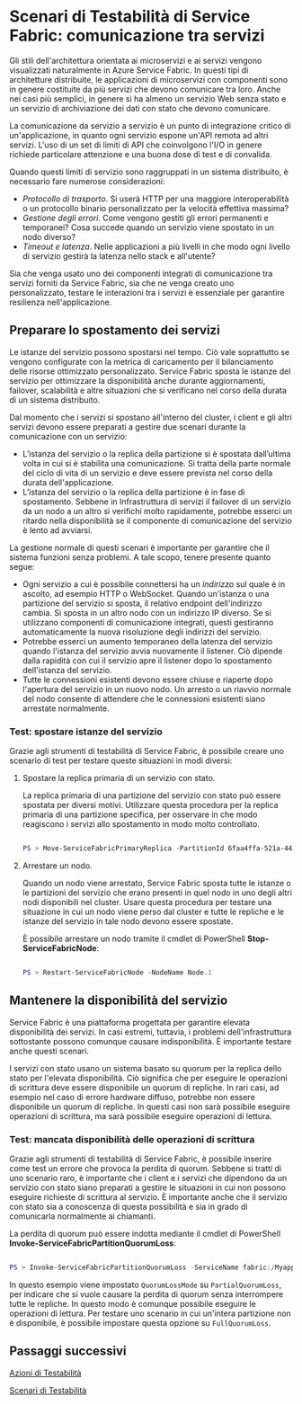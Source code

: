 <properties
   pageTitle="Testabilità: comunicazione tra servizi | Microsoft Azure"
   description="Le comunicazioni da servizio a servizio sono un punto di integrazione critico di un'applicazione Infrastruttura di servizi. Questo articolo illustra alcune considerazioni di progettazione e tecniche di test."
   services="service-fabric"
   documentationCenter=".net"
   authors="vturecek"
   manager="timlt"
   editor=""/>

<tags
   ms.service="service-fabric"
   ms.devlang="dotnet"
   ms.topic="article"
   ms.tgt_pltfrm="NA"
   ms.workload="NA"
   ms.date="08/25/2015"
   ms.author="vturecek"/>

# Scenari di Testabilità di Service Fabric: comunicazione tra servizi

Gli stili dell'architettura orientata ai microservizi e ai servizi vengono visualizzati naturalmente in Azure Service Fabric. In questi tipi di architetture distribuite, le applicazioni di microservizi con componenti sono in genere costituite da più servizi che devono comunicare tra loro. Anche nei casi più semplici, in genere si ha almeno un servizio Web senza stato e un servizio di archiviazione dei dati con stato che devono comunicare.

La comunicazione da servizio a servizio è un punto di integrazione critico di un'applicazione, in quanto ogni servizio espone un'API remota ad altri servizi. L'uso di un set di limiti di API che coinvolgono l'I/O in genere richiede particolare attenzione e una buona dose di test e di convalida.

Quando questi limiti di servizio sono raggruppati in un sistema distribuito, è necessario fare numerose considerazioni:

 - *Protocollo di trasporto*. Si userà HTTP per una maggiore interoperabilità o un protocollo binario personalizzato per la velocità effettiva massima?
 - *Gestione degli errori*. Come vengono gestiti gli errori permanenti e temporanei? Cosa succede quando un servizio viene spostato in un nodo diverso?
 - *Timeout e latenza*. Nelle applicazioni a più livelli in che modo ogni livello di servizio gestirà la latenza nello stack e all'utente?

Sia che venga usato uno dei componenti integrati di comunicazione tra servizi forniti da Service Fabric, sia che ne venga creato uno personalizzato, testare le interazioni tra i servizi è essenziale per garantire resilienza nell'applicazione.

## Preparare lo spostamento dei servizi

Le istanze del servizio possono spostarsi nel tempo. Ciò vale soprattutto se vengono configurate con la metrica di caricamento per il bilanciamento delle risorse ottimizzato personalizzato. Service Fabric sposta le istanze del servizio per ottimizzare la disponibilità anche durante aggiornamenti, failover, scalabilità e altre situazioni che si verificano nel corso della durata di un sistema distribuito.

Dal momento che i servizi si spostano all'interno del cluster, i client e gli altri servizi devono essere preparati a gestire due scenari durante la comunicazione con un servizio:

- L’istanza del servizio o la replica della partizione si è spostata dall’ultima volta in cui si è stabilita una comunicazione. Si tratta della parte normale del ciclo di vita di un servizio e deve essere prevista nel corso della durata dell'applicazione.
- L’istanza del servizio o la replica della partizione è in fase di spostamento. Sebbene in Infrastruttura di servizi il failover di un servizio da un nodo a un altro si verifichi molto rapidamente, potrebbe esserci un ritardo nella disponibilità se il componente di comunicazione del servizio è lento ad avviarsi.

La gestione normale di questi scenari è importante per garantire che il sistema funzioni senza problemi. A tale scopo, tenere presente quanto segue:

- Ogni servizio a cui è possibile connettersi ha un *indirizzo* sul quale è in ascolto, ad esempio HTTP o WebSocket. Quando un'istanza o una partizione del servizio si sposta, il relativo endpoint dell'indirizzo cambia. Si sposta in un altro nodo con un indirizzo IP diverso. Se si utilizzano componenti di comunicazione integrati, questi gestiranno automaticamente la nuova risoluzione degli indirizzi del servizio.
- Potrebbe esserci un aumento temporaneo della latenza del servizio quando l'istanza del servizio avvia nuovamente il listener. Ciò dipende dalla rapidità con cui il servizio apre il listener dopo lo spostamento dell'istanza del servizio.
- Tutte le connessioni esistenti devono essere chiuse e riaperte dopo l'apertura del servizio in un nuovo nodo. Un arresto o un riavvio normale del nodo consente di attendere che le connessioni esistenti siano arrestate normalmente.

### Test: spostare istanze del servizio

Grazie agli strumenti di testabilità di Service Fabric, è possibile creare uno scenario di test per testare queste situazioni in modi diversi:

1. Spostare la replica primaria di un servizio con stato.

    La replica primaria di una partizione del servizio con stato può essere spostata per diversi motivi. Utilizzare questa procedura per la replica primaria di una partizione specifica, per osservare in che modo reagiscono i servizi allo spostamento in modo molto controllato.

    ```powershell

    PS > Move-ServiceFabricPrimaryReplica -PartitionId 6faa4ffa-521a-44e9-8351-dfca0f7e0466 -ServiceName fabric:/MyApplication/MyService

    ```

2. Arrestare un nodo.

    Quando un nodo viene arrestato, Service Fabric sposta tutte le istanze o le partizioni del servizio che erano presenti in quel nodo in uno degli altri nodi disponibili nel cluster. Usare questa procedura per testare una situazione in cui un nodo viene perso dal cluster e tutte le repliche e le istanze del servizio in tale nodo devono essere spostate.

    È possibile arrestare un nodo tramite il cmdlet di PowerShell **Stop-ServiceFabricNode**:

    ```powershell

    PS > Restart-ServiceFabricNode -NodeName Node.1

    ```

## Mantenere la disponibilità del servizio

Service Fabric è una piattaforma progettata per garantire elevata disponibilità dei servizi. In casi estremi, tuttavia, i problemi dell'infrastruttura sottostante possono comunque causare indisponibilità. È importante testare anche questi scenari.

I servizi con stato usano un sistema basato su quorum per la replica dello stato per l'elevata disponibilità. Ciò significa che per eseguire le operazioni di scrittura deve essere disponibile un quorum di repliche. In rari casi, ad esempio nel caso di errore hardware diffuso, potrebbe non essere disponibile un quorum di repliche. In questi casi non sarà possibile eseguire operazioni di scrittura, ma sarà possibile eseguire operazioni di lettura.

### Test: mancata disponibilità delle operazioni di scrittura

Grazie agli strumenti di testabilità di Service Fabric, è possibile inserire come test un errore che provoca la perdita di quorum. Sebbene si tratti di uno scenario raro, è importante che i client e i servizi che dipendono da un servizio con stato siano preparati a gestire le situazioni in cui non possono eseguire richieste di scrittura al servizio. È importante anche che il servizio con stato sia a conoscenza di questa possibilità e sia in grado di comunicarla normalmente ai chiamanti.

La perdita di quorum può essere indotta mediante il cmdlet di PowerShell **Invoke-ServiceFabricPartitionQuorumLoss**:

```powershell

PS > Invoke-ServiceFabricPartitionQuorumLoss -ServiceName fabric:/Myapplication/MyService -QuorumLossMode PartialQuorumLoss -QuorumLossDurationInSeconds 20

```

In questo esempio viene impostato `QuorumLossMode` su `PartialQuorumLoss`, per indicare che si vuole causare la perdita di quorum senza interrompere tutte le repliche. In questo modo è comunque possibile eseguire le operazioni di lettura. Per testare uno scenario in cui un'intera partizione non è disponibile, è possibile impostare questa opzione su `FullQuorumLoss`.

## Passaggi successivi

[Azioni di Testabilità](service-fabric-testability-actions.md)

[Scenari di Testabilità](service-fabric-testability-scenarios.md)

<!---HONumber=AcomDC_0121_2016-->